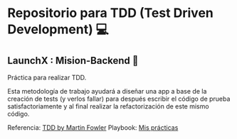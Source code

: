 # Repositorio para TDD (Test Driven Development) 💻
## LaunchX : Mision-Backend 🚀

Práctica para realizar TDD.

Esta metodología de trabajo ayudará a diseñar una app a base de la creación de tests (y verlos fallar) para después escribir el código de prueba satisfactoriamente y al final realizar la refactorización de este mismo código.

Referencia: [TDD by Martin Fowler](https://martinfowler.com/bliki/TestDrivenDevelopment.html)
Playbook: [Mis prácticas](https://github.com/dev-LuisSM/playbook)
